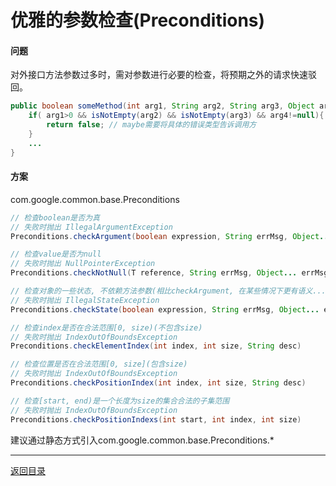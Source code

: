 优雅的参数检查(Preconditions)
===

#### 问题

对外接口方法参数过多时，需对参数进行必要的检查，将预期之外的请求快速驳回。

```java  
public boolean someMethod(int arg1, String arg2, String arg3, Object arg4){  
	if( arg1>0 && isNotEmpty(arg2) && isNotEmpty(arg3) && arg4!=null){  
		return false; // maybe需要将具体的错误类型告诉调用方  
	}  
	...  
}  

```

#### 方案

com.google.common.base.Preconditions

```java  
// 检查boolean是否为真  
// 失败时抛出 IllegalArgumentException  
Preconditions.checkArgument(boolean expression, String errMsg, Object... errMsgArgs)

// 检查value是否为null  
// 失败时抛出 NullPointerException  
Preconditions.checkNotNull(T reference, String errMsg, Object... errMsgArgs)

// 检查对象的一些状态, 不依赖方法参数(相比checkArgument, 在某些情况下更有语义...)  
// 失败时抛出 IllegalStateException  
Preconditions.checkState(boolean expression, String errMsg, Object... errMsgArgs)

// 检查index是否在合法范围[0, size)(不包含size)  
// 失败时抛出 IndexOutOfBoundsException  
Preconditions.checkElementIndex(int index, int size, String desc)

// 检查位置是否在合法范围[0, size](包含size)
// 失败时抛出 IndexOutOfBoundsException  
Preconditions.checkPositionIndex(int index, int size, String desc)

// 检查[start, end)是一个长度为size的集合合法的子集范围
// 失败时抛出 IndexOutOfBoundsException  
Preconditions.checkPositionIndexs(int start, int index, int size)

```

建议通过静态方式引入com.google.common.base.Preconditions.*

------
[返回目录](/README.md)
